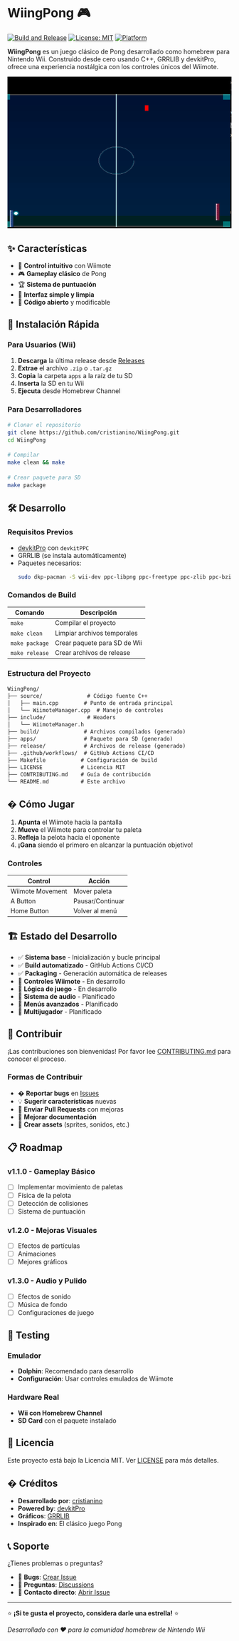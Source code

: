 # WiingPong 🎮

[![Build and Release](https://github.com/cristianino/WiingPong/actions/workflows/build-and-release.yml/badge.svg)](https://github.com/cristianino/WiingPong/actions/workflows/build-and-release.yml)
[![License: MIT](https://img.shields.io/badge/License-MIT-yellow.svg)](https://opensource.org/licenses/MIT)
[![Platform](https://img.shields.io/badge/Platform-Nintendo%20Wii-blue.svg)](https://en.wikipedia.org/wiki/Wii)

**WiingPong** es un juego clásico de Pong desarrollado como homebrew para Nintendo Wii. Construido desde cero usando C++, GRRLIB y devkitPro, ofrece una experiencia nostálgica con los controles únicos del Wiimote.

![WiingPong Screenshot](docs/screenshot.png) <!-- Añade una captura cuando tengas -->

## ✨ Características

- 🎯 **Control intuitivo** con Wiimote
- 🎮 **Gameplay clásico** de Pong
- 🏆 **Sistema de puntuación**
- 📱 **Interfaz simple y limpia**
- 🔧 **Código abierto** y modificable

## 🚀 Instalación Rápida

### Para Usuarios (Wii)

1. **Descarga** la última release desde [Releases](https://github.com/cristianino/WiingPong/releases)
2. **Extrae** el archivo `.zip` o `.tar.gz`
3. **Copia** la carpeta `apps` a la raíz de tu SD
4. **Inserta** la SD en tu Wii
5. **Ejecuta** desde Homebrew Channel

### Para Desarrolladores

```bash
# Clonar el repositorio
git clone https://github.com/cristianino/WiingPong.git
cd WiingPong

# Compilar
make clean && make

# Crear paquete para SD
make package
```

## 🛠️ Desarrollo

### Requisitos Previos

- [devkitPro](https://devkitpro.org/) con `devkitPPC`
- GRRLIB (se instala automáticamente)
- Paquetes necesarios:
  ```bash
  sudo dkp-pacman -S wii-dev ppc-libpng ppc-freetype ppc-zlib ppc-bzip2
  ```

### Comandos de Build

| Comando | Descripción |
|---------|-------------|
| `make` | Compilar el proyecto |
| `make clean` | Limpiar archivos temporales |
| `make package` | Crear paquete para SD de Wii |
| `make release` | Crear archivos de release |

### Estructura del Proyecto

```
WiingPong/
├── source/              # Código fuente C++
│   ├── main.cpp        # Punto de entrada principal
│   └── WiimoteManager.cpp  # Manejo de controles
├── include/             # Headers
│   └── WiimoteManager.h
├── build/              # Archivos compilados (generado)
├── apps/               # Paquete para SD (generado)
├── release/            # Archivos de release (generado)
├── .github/workflows/  # GitHub Actions CI/CD
├── Makefile           # Configuración de build
├── LICENSE            # Licencia MIT
├── CONTRIBUTING.md    # Guía de contribución
└── README.md          # Este archivo
```

## � Cómo Jugar

1. **Apunta** el Wiimote hacia la pantalla
2. **Mueve** el Wiimote para controlar tu paleta
3. **Refleja** la pelota hacia el oponente
4. **¡Gana** siendo el primero en alcanzar la puntuación objetivo!

### Controles

| Control | Acción |
|---------|--------|
| Wiimote Movement | Mover paleta |
| A Button | Pausar/Continuar |
| Home Button | Volver al menú |

## 🏗️ Estado del Desarrollo

- ✅ **Sistema base** - Inicialización y bucle principal
- ✅ **Build automatizado** - GitHub Actions CI/CD
- ✅ **Packaging** - Generación automática de releases
- 🔄 **Controles Wiimote** - En desarrollo
- 🔄 **Lógica de juego** - En desarrollo
- 🔲 **Sistema de audio** - Planificado
- 🔲 **Menús avanzados** - Planificado
- 🔲 **Multijugador** - Planificado

## 🤝 Contribuir

¡Las contribuciones son bienvenidas! Por favor lee [CONTRIBUTING.md](CONTRIBUTING.md) para conocer el proceso.

### Formas de Contribuir

- � **Reportar bugs** en [Issues](https://github.com/cristianino/WiingPong/issues)
- 💡 **Sugerir características** nuevas
- 🔧 **Enviar Pull Requests** con mejoras
- 📖 **Mejorar documentación**
- 🎨 **Crear assets** (sprites, sonidos, etc.)

## 📋 Roadmap

### v1.1.0 - Gameplay Básico
- [ ] Implementar movimiento de paletas
- [ ] Física de la pelota
- [ ] Detección de colisiones
- [ ] Sistema de puntuación

### v1.2.0 - Mejoras Visuales
- [ ] Efectos de partículas
- [ ] Animaciones
- [ ] Mejores gráficos

### v1.3.0 - Audio y Pulido
- [ ] Efectos de sonido
- [ ] Música de fondo
- [ ] Configuraciones de juego

## 🧪 Testing

### Emulador
- **Dolphin**: Recomendado para desarrollo
- **Configuración**: Usar controles emulados de Wiimote

### Hardware Real
- **Wii con Homebrew Channel**
- **SD Card** con el paquete instalado

## 📜 Licencia

Este proyecto está bajo la Licencia MIT. Ver [LICENSE](LICENSE) para más detalles.

## � Créditos

- **Desarrollado por**: [cristianino](https://github.com/cristianino)
- **Powered by**: [devkitPro](https://devkitpro.org/)
- **Gráficos**: [GRRLIB](https://github.com/GRRLIB/GRRLIB)
- **Inspirado en**: El clásico juego Pong

## 📞 Soporte

¿Tienes problemas o preguntas?

- 🐛 **Bugs**: [Crear Issue](https://github.com/cristianino/WiingPong/issues/new)
- 💬 **Preguntas**: [Discussions](https://github.com/cristianino/WiingPong/discussions)
- 📧 **Contacto directo**: [Abrir Issue](https://github.com/cristianino/WiingPong/issues)

---

⭐ **¡Si te gusta el proyecto, considera darle una estrella!** ⭐

*Desarrollado con ❤️ para la comunidad homebrew de Nintendo Wii*

